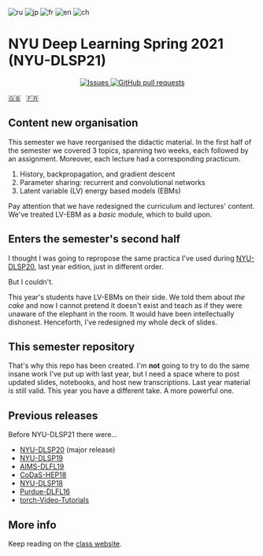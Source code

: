 ![ru](https://img.shields.io/badge/ru-0%25%200%2F41-red) 
![jp](https://img.shields.io/badge/jp-0%25%200%2F41-red) 
![fr](https://img.shields.io/badge/fr-0%25%200%2F41-red) 
![en](https://img.shields.io/badge/en-100%25%2041%2F41-green) 
![ch](https://img.shields.io/badge/ch-0%25%200%2F41-red) 
# NYU Deep Learning Spring 2021 (NYU-DLSP21)

<p align="center">
    <a href="https://github.com/Atcold/NYU-DLSP21/issues">
      <img alt="Issues" src="https://img.shields.io/github/issues-raw/Atcold/NYU-DLSP21?color=red" />
    </a>
    <a href="https://github.com/Atcold/NYU-DLSP21/pulls">
      <img alt="GitHub pull requests" src="https://img.shields.io/github/issues-pr/Atcold/NYU-DLSP21?color=blue" />
    </a>
    <br />


<!-- English - French -->
[🇬🇧](https://github.com/Atcold/NYU-DLSP21/blob/master/README.md) &nbsp; [🇫🇷](https://github.com/Atcold/NYU-DLSP21/blob/master/docs/fr/README-FR.md)


## Content new organisation

This semester we have reorganised the didactic material.
In the first half of the semester we covered 3 topics, spanning two weeks, each followed by an assignment.
Moreover, each lecture had a corresponding practicum.

1. History, backpropagation, and gradient descent
2. Parameter sharing: recurrent and convolutional networks
3. Latent variable (LV) energy based models (EBMs)

Pay attention that we have redesigned the curriculum and lectures' content.
We've treated LV-EBM as a *basic* module, which to build upon.


## Enters the semester's second half

I thought I was going to repropose the same practica I've used during [NYU-DLSP20](https://github.com/Atcold/pytorch-Deep-Learning), last year edition, just in different order.

But I couldn't.

This year's students have LV-EBMs on their side.
We told them about *the cake* and now I cannot pretend it doesn't exist and teach as if they were unaware of the elephant in the room.
It would have been intellectually dishonest.
Henceforth, I've redesigned my whole deck of slides.


## This semester repository

That's why this repo has been created.
I'm **not** going to try to do the same insane work I've put up with last year, but I need a space where to post updated slides, notebooks, and host new transcriptions.
Last year material is still valid.
This year you have a different take.
A more powerful one.


## Previous releases

Before NYU-DLSP21 there were…

- [NYU-DLSP20](https://github.com/Atcold/pytorch-Deep-Learning) (major release)
- [NYU-DLSP19](https://github.com/Atcold/pytorch-Deep-Learning/releases/tag/dlsp19)
- [AIMS-DLFL19](https://github.com/Atcold/pytorch-Deep-Learning/releases/tag/aims-fl18)
- [CoDaS-HEP18](https://github.com/Atcold/pytorch-Deep-Learning/releases/tag/v1.0.0)
- [NYU-DLSP18](https://docs.google.com/document/d/1_p1Mw-NtMGN_vpas_pchLsQC2u0NM5mTnRapBrQ2ivk/)
- [Purdue-DLFL16](https://docs.google.com/document/d/1ugJRMqQ_cCUQC1B8mSE0iro7sKrDT8-BnppTZv0rA08/)
- [torch-Video-Tutorials](https://github.com/Atcold/torch-Video-Tutorials)

## More info

Keep reading on the [class website](https://atcold.github.io/NYU-DLSP21/).
